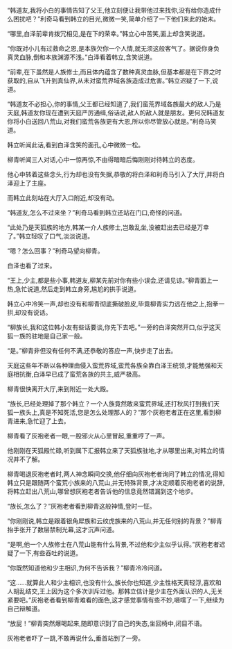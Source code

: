 
“韩道友,我将小白的事情告知了父王,他立刻便让我带他过来找你,没有给你造成什么困扰吧？”利奇马看到韩立的目光,微微一笑,简单介绍了一下他们来此的始末。

“哪里,白泽前辈肯拨冗相见,是在下的荣幸。”韩立心中苦笑,面上却含笑说道。

“你既对小儿有过救命之恩,是本族欠你一个人情,就无须这般客气了。据说你身负真灵血脉,倒和本族渊源不浅。”白泽看着韩立,含笑说道。

“前辈,在下虽然是人族修士,而且体内蕴含了数种真灵血脉,但基本都是在下界之时获取的,自从飞升到真仙界,从未对蛮荒界域各族造成过危害。”韩立迟疑了一下,说道。

“韩道友不必担心,你的事情,父王都已经知道了,我们蛮荒界域各族最大的敌人乃是天庭,韩道友你现在遭到天庭严厉通缉,俗话说,敌人的敌人就是朋友。更何况韩道友你将小白送回八荒山,对我们蛮荒各族更有大恩,所以你尽管放心就是。”利奇马笑道。

韩立听闻此话,看到白泽含笑的面孔,心中微微一松。

柳青听闻三人对话,心中一惊再惊,不由得暗暗后悔刚刚对待韩立的态度。

他心中转着这些念头,行为却也没有失据,恭敬的将白泽和利奇马引入了大厅,并将白泽迎上了主座。

而韩立此刻站在大厅入口附近,却没有动。

“韩道友,怎么不过来坐？”利奇马看到韩立还站在门口,奇怪的问道。

“此处乃是天狐族的地方,韩某一介人族修士,岂敢乱坐,没被赶出去已经是万幸了。”韩立轻叹了口气,淡淡说道。

“嗯？怎么回事？”利奇马望向柳青。

白泽也看了过来。

“王上,少主,都是些小事,韩道友,柳某先前对你有些小误会,还请见谅。”柳青面上一热,急忙说道,然后走到韩立身旁,尴尬的拱手说道。

韩立心中冷笑一声,却也没有和柳青彻底撕破脸皮,毕竟柳青实力远在他之上,抱拳一拱,却没有说话。

“柳族长,我和这位韩小友有些话要谈,你先下去吧。”一旁的白泽突然开口,似乎这天狐一族的驻地是自己家一般。

“是。”柳青非但没有任何不满,还恭敬的答应一声,快步走了出去。

天庭这些年不断以各种理由侵入蛮荒界域,蛮荒各族全靠白泽王统领,才能勉强和天庭相抗衡,白泽早已成了蛮荒各族的共主,威严极高。

柳青很快离开大厅,来到附近一处大殿。

“族长,已经处理掉了那个韩立？一个人族竟然敢来蛮荒界域,还打秋风打到我们天狐一族头上,真是不知死活,您是怎么处理那人的？”那个灰袍老者正在这里,看到柳青进来,急忙迎了上去。

柳青看了灰袍老者一眼,一股邪火从心里冒起,重重哼了一声。

他刚刚在天狐殿忙碌,听到属下汇报韩立来了天狐族驻地,才从哪里出来,对韩立的情况并不了解。

柳青喝退灰袍老者时,两人神念瞬间交换,他仔细向灰袍老者询问了韩立的情况,得知韩立只是跟随两个蛮荒小族来的八荒山,并无特殊背景,才决定顺着灰袍老者的说辞,将韩立赶出八荒山,哪曾想灰袍老者告诉他的信息竟然错漏到这个地步。

“族长,怎么了？”灰袍老者看到柳青这般神情,登时一怔。

“你刚刚说,韩立是跟着银角犀族和云纹虎族来的八荒山,并无任何别的背景？”柳青抬手张开了数层禁制光幕,这才沉声问道。

“是啊,他一个人族修士在八荒山能有什么背景,不过他和少主似乎认得。”灰袍老者迟疑了一下,有些吞吐的说道。

“你既然知道他和少主相识,为何不告诉我？”柳青冷冷问道。

“这……就算此人和少主相识,也没有什么,族长你也知道,少主性格天真轻浮,喜欢和人胡乱结交,王上因为这个多次训斥过他。那韩立估计是少主在外面认识的人,无关紧要吧。”灰袍老者看到柳青难看的面色,这才感觉事情有些不妙,嗫嚅了一下,继续为自己辩解道。

“放屁！”柳青突然爆喝起来,随即意识到了自己的失态,坐回椅中,闭目不语。

灰袍老者吓了一跳,不敢再说什么,垂首站到了一旁。